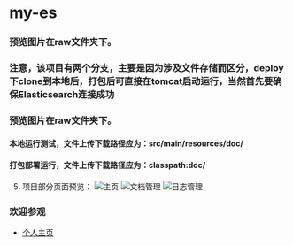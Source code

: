 # my-es 
### 预览图片在raw文件夹下。
### 注意，该项目有两个分支，主要是因为涉及文件存储而区分，deploy下clone到本地后，打包后可直接在tomcat启动运行，当然首先要确保Elasticsearch连接成功
### 预览图片在raw文件夹下。
#### 本地运行测试，文件上传下载路径应为：src/main/resources/doc/
#### 打包部署运行，文件上传下载路径应为：classpath:doc/

5. 项目部分页面预览：
 ![主页](https://github.com/lingfenghu/uni_project_java/blob/master/raw/2.png)
 ![文档管理](https://github.com/lingfenghu/uni_project_java/blob/master/raw/4.png)
 ![日志管理](https://github.com/lingfenghu/uni_project_java/blob/master/raw/3.png)

### 欢迎参观
* [个人主页](https://lingfenghu.github.io/)

